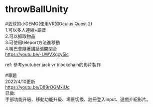 # throwBallUnity
#丟球的小DEMO(使用VR的Oculus Quest 2)\
1.可以多人連線+語音\
2.可以抓取物品\
3.可使用teleport方法進移動\
4.嘴巴會隨著講話張開閉合 \
https://youtu.be/-UWVXgcy5ic

ref: 參考youtuber jack vr blockchain的影片製作

#專題<br>
2022/4/10更新<br>
https://youtu.be/D89rOGMxiUc<br>
已做:<br>
手部功能升級、移動功能升級、場景切換、註冊登入input、遊戲介紹影片。<br>

